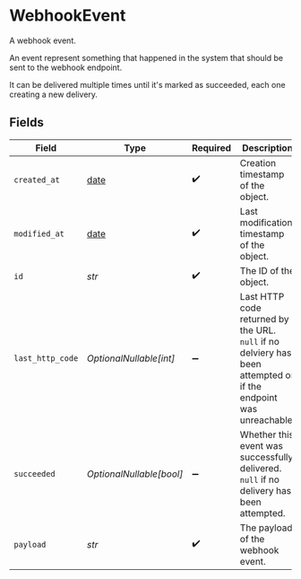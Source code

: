 # WebhookEvent

A webhook event.

An event represent something that happened in the system
that should be sent to the webhook endpoint.

It can be delivered multiple times until it's marked as succeeded,
each one creating a new delivery.


## Fields

| Field                                                                                                            | Type                                                                                                             | Required                                                                                                         | Description                                                                                                      |
| ---------------------------------------------------------------------------------------------------------------- | ---------------------------------------------------------------------------------------------------------------- | ---------------------------------------------------------------------------------------------------------------- | ---------------------------------------------------------------------------------------------------------------- |
| `created_at`                                                                                                     | [date](https://docs.python.org/3/library/datetime.html#date-objects)                                             | :heavy_check_mark:                                                                                               | Creation timestamp of the object.                                                                                |
| `modified_at`                                                                                                    | [date](https://docs.python.org/3/library/datetime.html#date-objects)                                             | :heavy_check_mark:                                                                                               | Last modification timestamp of the object.                                                                       |
| `id`                                                                                                             | *str*                                                                                                            | :heavy_check_mark:                                                                                               | The ID of the object.                                                                                            |
| `last_http_code`                                                                                                 | *OptionalNullable[int]*                                                                                          | :heavy_minus_sign:                                                                                               | Last HTTP code returned by the URL. `null` if no delviery has been attempted or if the endpoint was unreachable. |
| `succeeded`                                                                                                      | *OptionalNullable[bool]*                                                                                         | :heavy_minus_sign:                                                                                               | Whether this event was successfully delivered. `null` if no delivery has been attempted.                         |
| `payload`                                                                                                        | *str*                                                                                                            | :heavy_check_mark:                                                                                               | The payload of the webhook event.                                                                                |